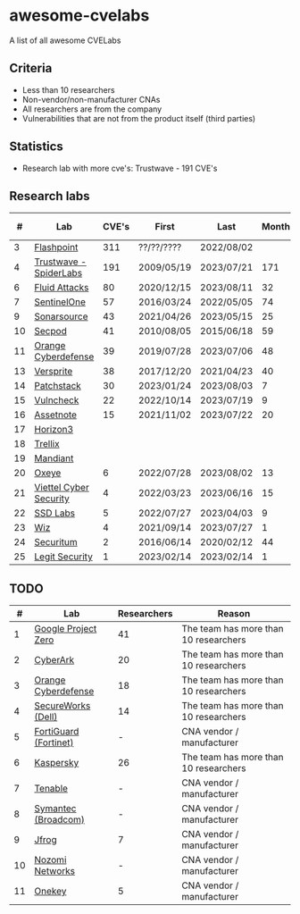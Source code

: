 # awesome-cvelabs

A list of all awesome CVELabs

## Criteria

* Less than 10 researchers
* Non-vendor/non-manufacturer CNAs
* All researchers are from the company
* Vulnerabilities that are not from the product itself (third parties)

## Statistics

* Research lab with more cve's: Trustwave - 191 CVE's

## Research labs

| # | Lab                                                | CVE's | First       | Last       | Months | Productivity (per month) | Vendors | Researchers |
|---|----------------------------------------------------|-------|-------------|------------|--------|--------------------------|---------|-------------|
| 3 | [Flashpoint](https://flashpoint.io/)              | 311   | ??/??/????  | 2022/08/02 |        |                          |         |             |
| 4 | [Trustwave - SpiderLabs](https://www.trustwave.com/en-us/resources/security-resources/security-advisories/) | 191   | 2009/05/19  | 2023/07/21 | 171    | 1.12                     |    63     |      -       |
| 6 | [Fluid Attacks](https://fluidattacks.com/advisories/) | 80 | 2020/12/15 | 2023/08/11 | 32     | 2.5                      |    53     |      3       |
| 7 | [SentinelOne](https://www.sentinelone.com/labs/our-cves/) | 57    | 2016/03/24  | 2022/05/05 | 74     | 0.77                     |     25    |      5       |
| 9 | [Sonarsource](https://www.sonarsource.com/)      | 43    | 2021/04/26  | 2023/05/15 | 25     | 1.72                     |      -   |       -      |
|10 | [Secpod](https://www.secpod.com/)                 | 41    | 2010/08/05  | 2015/06/18 | 59     | 0.69                     |    -    |       -      |
|11 | [Orange Cyberdefense](https://www.orangecyberdefense.com) | 39    | 2019/07/28  | 2023/07/06 | 48     | 0.81                     |     29    |      18       |
|13 | [Versprite](https://versprite.com/)               | 38    | 2017/12/20  | 2021/04/23 | 40     | 0.95                     |    29     |      -       |
|14 | [Patchstack](https://patchstack.com/)             | 30    | 2023/01/24  | 2023/08/03 | 7      | 4.28                     |         |             |
|15 | [Vulncheck](https://vulncheck.com/)              | 22    | 2022/10/14  | 2023/07/19 | 9      | 2.44                     |     16    |      -       |
|16 | [Assetnote](https://www.assetnote.io/)            | 15    | 2021/11/02  | 2023/07/22 | 20     | 0.75                     |    14     |     2        |
|17 | [Horizon3](https://www.horizon3.ai/)             |       |             |            |        |                          |         |             |
|18 | [Trellix](https://www.trellix.com/)              |       |             |            |        |                          |         |             |
|19 | [Mandiant](https://www.mandiant.com/)            |       |             |            |        |                          |         |             |
|20 | [Oxeye](https://www.oxeye.io/resources-category/research) | 6     | 2022/07/28  | 2023/08/02 | 13     | 0.46                     |    4     |     2        |
|21 | [Viettel Cyber Security](https://blog.viettelcybersecurity.com/tag/researches/) | 4     | 2022/03/23  | 2023/06/16 | 15     | 0.27                     |     4    |      7       |
|22 | [SSD Labs](https://ssd-disclosure.com/advisories/) | 5     | 2022/07/27  | 2023/04/03 | 9      | 0.33                     |  3       |     2        |
|23 | [Wiz](https://www.wiz.io/blog/tag/research)      | 4     | 2021/09/14  | 2023/07/27 | 1      | 2                        |    2     |       2      |
|24 | [Securitum](https://research.securitum.com/)     | 2     | 2016/06/14  | 2020/02/12 | 44     | 0.05                     |    2     |      1       |
|25 | [Legit Security](https://www.legitsecurity.com/) | 1     | 2023/02/14  | 2023/02/14 | 1      | 1                        |    1     |      1       |

## TODO

| #  | Lab                                                                                   | Researchers | Reason                                |
|----|---------------------------------------------------------------------------------------|-------------|---------------------------------------|
| 1  | [Google Project Zero](https://googleprojectzero.blogspot.com/)                      | 41          | The team has more than 10 researchers |
| 2  | [CyberArk](https://labs.cyberark.com/cyberark-labs-security-advisories/)              | 20          | The team has more than 10 researchers |
| 3  | [Orange Cyberdefense](https://www.orangecyberdefense.com)                            | 18          | The team has more than 10 researchers |
| 4  | [SecureWorks (Dell)](https://www.secureworks.com/research/#resource-type=Advisory)    | 14          | The team has more than 10 researchers |
| 5  | [FortiGuard (Fortinet)](https://www.fortiguard.com/zeroday)                          | -           | CNA vendor / manufacturer            |
| 6  | [Kaspersky](https://www.kaspersky.com/about/team/great)                              | 26          | The team has more than 10 researchers |
| 7  | [Tenable](https://www.tenable.com/security/research)                                 | -           | CNA vendor / manufacturer            |
| 8  | [Symantec (Broadcom)](https://support.broadcom.com/web/ecx/security-advisory)        | -           | CNA vendor / manufacturer            |
| 9  | [Jfrog](https://research.jfrog.com/)                                                 | 7           | CNA vendor / manufacturer            |
| 10 | [Nozomi Networks](https://www.nozominetworks.com/)                                  | -           | CNA vendor / manufacturer            |
| 11 | [Onekey](https://onekey.com/research/)                                               | 5           | CNA vendor / manufacturer            |
